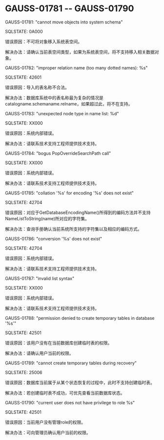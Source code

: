 # GAUSS-01781 -- GAUSS-01790

GAUSS-01781: "cannot move objects into system schema"

SQLSTATE: 0A000

错误原因：不可将对象移入系统表空间。

解决办法：请确认当前表空间类型，如果为系统表空间，将不支持移入相关数据对象。

GAUSS-01782: "improper relation name \(too many dotted names\): %s"

SQLSTATE: 42601

错误原因：导入的表名称不合法。

解决办法：数据库系统中的表名称最为复杂的情况是catalogname.schemaname.relname，如果超过此，将不在支持。

GAUSS-01783: "unexpected node type in name list: %d"

SQLSTATE: XX000

错误原因：系统内部错误。

解决办法：请联系技术支持工程师提供技术支持。

GAUSS-01784: "bogus PopOverrideSearchPath call"

SQLSTATE: XX000

错误原因：系统内部错误。

解决办法：请联系技术支持工程师提供技术支持。

GAUSS-01785: "collation '%s' for encoding '%s' does not exist"

SQLSTATE: 42704

错误原因：对应于GetDatabaseEncodingName\(\)所得到的编码方法并不支持NameListToString\(name\)所对应的字符集。

解决办法：查询手册确认当前系统所支持的字符集以及相应的编码方式。

GAUSS-01786: "conversion '%s' does not exist"

SQLSTATE: 42704

错误原因：系统内部错误。

解决办法：请联系技术支持工程师提供技术支持。

GAUSS-01787: "invalid list syntax"

SQLSTATE: XX000

错误原因：系统内部错误。

解决办法：请联系技术支持工程师提供技术支持。

GAUSS-01788: "permission denied to create temporary tables in database '%s'"

SQLSTATE: 42501

错误原因：该用户没有在当前数据库创建临时表的权限。

解决办法：请确认用户当前的权限。

GAUSS-01789: "cannot create temporary tables during recovery"

SQLSTATE: 25006

错误原因：数据库当前属于从某个状态恢复的过程中，此时不支持创建临时表。

解决办法：若创建临时表不成功，可优先查看当前数据库状态。

GAUSS-01790: "current user does not have privilege to role %s"

SQLSTATE: 42501

错误原因：当前用户没有管理role的权限。

解决办法：可向管理员确认用户当前的权限。

